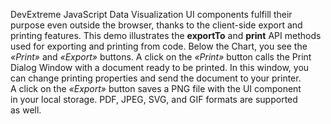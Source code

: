 DevExtreme JavaScript Data Visualization UI components fulfill their purpose even outside the browser, thanks to&nbsp;the client-side export and printing features. This demo illustrates the **exportTo** and **print** API methods used for exporting and printing from code. Below the Chart, you see the _&laquo;Print&raquo;_ and _&laquo;Export&raquo;_ buttons. A&nbsp;click on&nbsp;the _&laquo;Print&raquo;_ button calls the Print Dialog Window with a&nbsp;document ready to&nbsp;be&nbsp;printed. In&nbsp;this window, you can change printing properties and send the document to&nbsp;your printer. A&nbsp;click on&nbsp;the _&laquo;Export&raquo;_ button saves a&nbsp;PNG file with the UI component in&nbsp;your local storage. PDF, JPEG, SVG, and GIF formats are supported as&nbsp;well.
